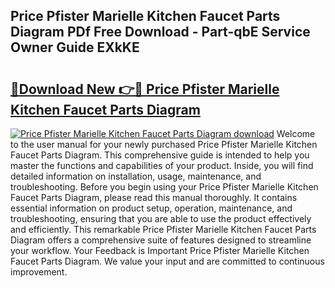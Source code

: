 ## Price Pfister Marielle Kitchen Faucet Parts Diagram PDf Free Download - Part-qbE Service Owner Guide EXkKE

# <h2><a href="http://dfkajk.blite.top/?on=Price+Pfister+Marielle+Kitchen+Faucet+Parts+Diagram">🔗Download New 👉🔴 Price Pfister Marielle Kitchen Faucet Parts Diagram</a></h2>

[![Price Pfister Marielle Kitchen Faucet Parts Diagram download](https://i.imgur.com/lujVjoI.png)](http://dfkajk.blite.top/?on=Price+Pfister+Marielle+Kitchen+Faucet+Parts+Diagram)
Welcome to the user manual for your newly purchased Price Pfister Marielle Kitchen Faucet Parts Diagram. This comprehensive guide is intended to help you master the functions and capabilities of your product. Inside, you will find detailed information on installation, usage, maintenance, and troubleshooting. Before you begin using your Price Pfister Marielle Kitchen Faucet Parts Diagram, please read this manual thoroughly. It contains essential information on product setup, operation, maintenance, and troubleshooting, ensuring that you are able to use the product effectively and efficiently. This remarkable Price Pfister Marielle Kitchen Faucet Parts Diagram offers a comprehensive suite of features designed to streamline your workflow. Your Feedback is Important Price Pfister Marielle Kitchen Faucet Parts Diagram. We value your input and are committed to continuous improvement.
